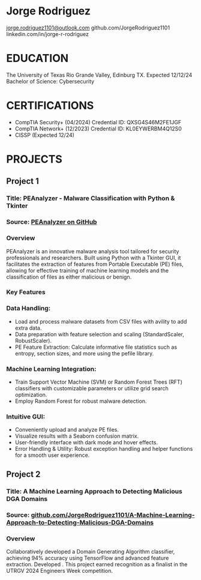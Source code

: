 
# Jorge Rodriguez
jorge.rodriguez1101@outlook.com
github.com/JorgeRodriguez1101
linkedin.com/in/jorge-r-rodriguez

# EDUCATION
The University of Texas Rio Grande Valley, Edinburg TX.	Expected 12/12/24
Bachelor of Science: Cybersecurity

# CERTIFICATIONS
* CompTIA Security+ (04/2024) Credential ID: QXSG4S46M2FE1JGF
* CompTIA Network+ (12/2023) Credential ID: KL0EYWERBM4Q12S0
* CISSP (Expected 12/24)

# PROJECTS
## Project 1
### Title: PEAnalyzer - Malware Classification with Python & Tkinter
### Source: [PEAnalyzer on GitHub](https://github.com/JorgeRodriguez1101/PEAnalyzer-Malware-Classification-with-Python-and-Tkinter.git)

### Overview

PEAnalyzer is an innovative malware analysis tool tailored for security professionals and researchers. Built using Python with a Tkinter GUI, it facilitates the extraction of features from Portable Executable (PE) files, allowing for effective training of machine learning models and the classification of files as either malicious or benign.

### Key Features

### Data Handling:
* Load and process malware datasets from CSV files with avility to add extra data.
* Data preparation with feature selection and scaling (StandardScaler, RobustScaler).
* PE Feature Extraction: Calculate informative file statistics such as entropy, section sizes, and more using the pefile library.
  
### Machine Learning Integration:
* Train Support Vector Machine (SVM) or Random Forest Trees (RFT) classifiers with customizable parameters or utilize grid search optimization.
* Employ Random Forest for robust malware detection.
  
### Intuitive GUI:
* Conveniently upload and analyze PE files.
* Visualize results with a Seaborn confusion matrix.
* User-friendly interface with dark mode and hover effects.
* Error Handling & Utility: Robust exception handling and helper functions for a smooth user experience.

## Project 2
### Title: A Machine Learning Approach to Detecting Malicious DGA Domains
### Source: [github.com/JorgeRodriguez1101/A-Machine-Learning-Approach-to-Detecting-Malicious-DGA-Domains](https://github.com/JorgeRodriguez1101/A-Machine-Learning-Approach-to-Detecting-Malicious-DGA-Domains)

### Overview
Collaboratively developed a Domain Generating Algorithm classifier, achieving 94% accuracy using TensorFlow and advanced feature extraction. Developed . This project earned recognition as a finalist in the UTRGV 2024 Engineers Week competition.

